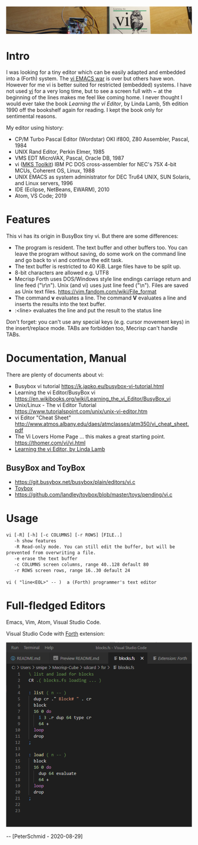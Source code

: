 ![](img/Mecrisp-Cube-vi-header2.jpg)

Intro
=====

I was looking for a tiny editor which can be easily adapted and embedded
into a (Forth) system. The [vi EMACS
war](https://en.wikipedia.org/wiki/Editor_war) is over but others have
won. However for me vi is better suited for restricted (embedded)
systems. I have not used [vi](https://en.wikipedia.org/wiki/Vi) for a
very long time, but to see a screen full with ~ at the beginning of the
lines makes me feel like coming home. I never thought I would ever take
the book *Learning the vi Editor*, by Linda Lamb, 5th edition 1990 off
the bookshelf again for reading. I kept the book only for sentimental
reasons.

My editor using history:

-   CP/M Turbo Pascal Editor (Wordstar) OKI if800, Z80 Assembler,
    Pascal, 1984
-   UNIX Rand Editor, Perkin Elmer, 1985
-   VMS EDT MicroVAX, Pascal, Oracle DB, 1987
-   vi ([MKS Toolkit](https://en.wikipedia.org/wiki/MKS_Toolkit)) IBM PC
    DOS cross-assembler for NEC's 75X 4-bit MCUs, Coherent OS, Linux,
    1988
-   UNIX EMACS as system administrator for DEC Tru64 UNIX, SUN Solaris,
    and Linux servers, 1996
-   IDE (Eclipse, NetBeans, EWARM), 2010
-   Atom, VS Code; 2019


Features
========

This vi has its origin in BusyBox tiny vi. But there are some
differences:

-   The program is resident. The text buffer and other buffers too. You
    can leave the program without saving, do some work on the command
    line and go back to vi and continue the edit task.
-   The text buffer is restricted to 40 KiB. Large files have to be
    split up.
-   8-bit characters are allowed e.g. UTF8
-   Mecrisp Forth uses DOS/Windows style line endings carriage return
    and line feed ("\r\n"). Unix (and vi) uses just line feed
    ("\n"). Files are saved as Unix text files.
    <https://vim.fandom.com/wiki/File_format>
-   The command **v** evaluates a line. The command **V** evaluates a
    line and inserts the results into the text buffer.
-   :<line\> evaluates the line and put the result to the status line

Don't forget: you can't use any special keys (e.g. cursor movement
keys) in the insert/replace mode. TABs are forbidden too, Mecrisp can't
handle TABs.


Documentation, Manual
=====================

There are plenty of documents about vi:

-   Busybox vi tutorial <https://k.japko.eu/busybox-vi-tutorial.html>
-   Learning the vi Editor/BusyBox vi
    <https://en.wikibooks.org/wiki/Learning_the_vi_Editor/BusyBox_vi>
-   Unix/Linux - The vi Editor Tutorial
    <https://www.tutorialspoint.com/unix/unix-vi-editor.htm>
-   vi Editor \"Cheat Sheet\"
    <http://www.atmos.albany.edu/daes/atmclasses/atm350/vi_cheat_sheet.pdf>
-   The Vi Lovers Home Page \... this makes a great starting point.
    <https://thomer.com/vi/vi.html>
-   [Learning the vi Editor, by Linda
    Lamb](https://doc.lagout.org/operating%20system%20/linux/Learning%20the%20vi%20and%20Vim%20Editors%2C%207e.pdf)

BusyBox and ToyBox
------------------

-   <https://git.busybox.net/busybox/plain/editors/vi.c>
-   [Toybox](https://en.wikipedia.org/wiki/Toybox)
-   <https://github.com/landley/toybox/blob/master/toys/pending/vi.c>

Usage
=====

    vi [-R] [-h] [-c COLUMNS] [-r ROWS] [FILE..]
       -h show features
       -R Read-only mode. You can still edit the buffer, but will be prevented from overwriting a file.
       -e erase the text buffer
       -c COLUMNS screen columns, range 40..128 default 80
       -r ROWS screen rows, range 16..30 default 24

    vi ( "line<EOL>" -- )  a (Forth) programmer's text editor


Full-fledged Editors
====================

Emacs, Vim, Atom, Visual Studio Code.

Visual Studio Code with
[Forth](https://marketplace.visualstudio.com/items?itemName=fttx.language-forth)
extension:

![](img/VSCode-forth.png)




\-- [PeterSchmid - 2020-08-29]
